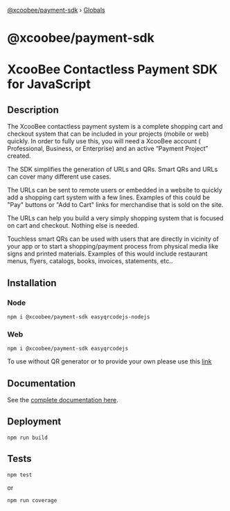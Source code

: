 [@xcoobee/payment-sdk](README.md) › [Globals](globals.md)

# @xcoobee/payment-sdk

# XcooBee Contactless Payment SDK for JavaScript

## Description

The XcooBee contactless payment system is a complete shopping cart and checkout system that can be included in your projects (mobile or web) quickly. In order to fully use this, you will need a XcooBee account ( Professional, Business, or Enterprise) and an active “Payment Project” created.

The SDK simplifies the generation of URLs and QRs. Smart QRs and URLs can cover many different use cases.

The URLs can be sent to remote users or embedded in a website to quickly add a shopping cart system with a few lines. Examples of this could be "Pay" buttons or "Add to Cart" links for merchandise that is sold on the site.

The URLs can help you build a very simply shopping system that is focused on cart and checkout. Nothing else is needed.

Touchless smart QRs can be used with users that are directly in vicinity of your app or to start a shopping/payment process from physical media like signs and printed materials. Examples of this would include restaurant menus, flyers, catalogs, books, invoices, statements, etc..

## Installation

### Node

```
npm i @xcoobee/payment-sdk easyqrcodejs-nodejs
```

### Web

```
npm i @xcoobee/payment-sdk easyqrcodejs
```

To use without QR generator or to provide your own please use this [link](note.md)

## Documentation

See the [complete documentation here](docs/globals.md).

## Deployment

```
npm run build
```

## Tests

```
npm test
```

or

```
npm run coverage
```
